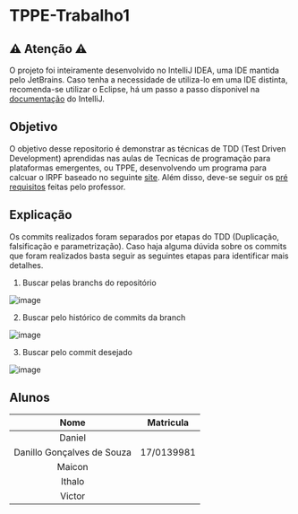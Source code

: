 # TPPE-Trabalho1

## ⚠️ Atenção ⚠️

O projeto foi inteiramente desenvolvido no IntelliJ IDEA, uma IDE mantida pelo JetBrains. Caso tenha a necessidade de utiliza-lo em uma IDE distinta, recomenda-se utilizar o Eclipse, há um passo a passo dísponivel na [documentação](https://www.jetbrains.com/help/idea/exporting-an-intellij-idea-project-to-eclipse.html) do IntelliJ.

## Objetivo
 
O objetivo desse repositorio é demonstrar as técnicas de TDD (Test Driven Development) aprendidas nas aulas de Tecnicas de programação para plataformas emergentes, ou TPPE, desenvolvendo um programa para calcuar o IRPF baseado no seguinte [site](https://www27.receita.fazenda.gov.br/simulador-irpf/). Além disso, deve-se seguir os [pré requisitos](https://github.com/andrelanna/fga0242/tree/master/tp1) feitas pelo professor.
 
## Explicação
 
Os commits realizados foram separados por etapas do TDD (Duplicação, falsificação e parametrização). Caso haja alguma dúvida sobre os commits que foram realizados basta seguir as seguintes etapas para identificar mais detalhes.
 
1. Buscar pelas branchs do repositório
 
![image](https://user-images.githubusercontent.com/31555287/155634372-ac86d435-1996-4b0d-8704-39de15f37f23.png)
 
2. Buscar pelo histórico de commits da branch
 
![image](https://user-images.githubusercontent.com/31555287/155634683-828e8aab-1650-4a1d-886e-9fccb2d44464.png)
 
3. Buscar pelo commit desejado
 
![image](https://user-images.githubusercontent.com/31555287/155634751-83732f4e-d944-41ef-bf7f-3ca17a337616.png)
 
## Alunos
 
|Nome|Matricula|
|:---:|:---:|
|Daniel||
|Danillo Gonçalves de Souza|17/0139981|
|Maicon||
|Ithalo||
|Victor||
